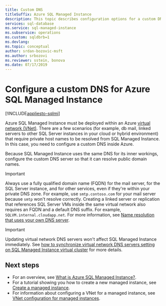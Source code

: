 ```yaml
---
title: Custom DNS
titleSuffix: Azure SQL Managed Instance 
description: This topic describes configuration options for a custom DNS with Azure SQL Managed Instance.
services: sql-database
ms.service: sql-managed-instance
ms.subservice: operations
ms.custom: sqldbrb=1
ms.devlang: 
ms.topic: conceptual
author: srdan-bozovic-msft
ms.author: srbozovi
ms.reviewer: sstein, bonova
ms.date: 07/17/2019
---
```

# Configure a custom DNS for Azure SQL Managed Instance
[!INCLUDE[appliesto-sqlmi](../includes/appliesto-sqlmi.md)]

Azure SQL Managed Instance must be deployed within an Azure [virtual network (VNet)](../../virtual-network/virtual-networks-overview.md). There are a few scenarios (for example, db mail, linked servers to other SQL Server instances in your cloud or hybrid environment) that require private host names to be resolved from SQL Managed Instance. In this case, you need to configure a custom DNS inside Azure. 

Because SQL Managed Instance uses the same DNS for its inner workings, configure the custom DNS server so that it can resolve public domain names.

> [!IMPORTANT]
> Always use a fully qualified domain name (FQDN) for the mail server, for the SQL Server instance, and for other services, even if they're within your private DNS zone. For example, use `smtp.contoso.com` for your mail server because `smtp` won't resolve correctly. Creating a linked server or replication that references SQL Server VMs inside the same virtual network also requires an FQDN and a default DNS suffix. For example, `SQLVM.internal.cloudapp.net`. For more information, see [Name resolution that uses your own DNS server](../../virtual-network/virtual-networks-name-resolution-for-vms-and-role-instances.md#name-resolution-that-uses-your-own-dns-server).

> [!IMPORTANT]
> Updating virtual network DNS servers won't affect SQL Managed Instance immediately. See [how to synchronize virtual network DNS servers setting on SQL Managed Instance virtual cluster](synchronize-vnet-dns-servers-setting-on-virtual-cluster.md) for more details.

## Next steps

- For an overview, see [What is Azure SQL Managed Instance?](sql-managed-instance-paas-overview.md).
- For a tutorial showing you how to create a new managed instance, see [Create a managed instance](instance-create-quickstart.md).
- For information about configuring a VNet for a managed instance, see [VNet configuration for managed instances](connectivity-architecture-overview.md).
